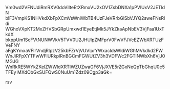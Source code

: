 Vm0wd2VFNUdiRmRXV0doVllteEtXRmxVU2xOV1ZsbDNXa1pPVlUxV2JETldN
blF3VmpKS1NHVkdXbFpXCmVsWnlWbTB4UzFJeVRrbGlSbVJYQ2sweFNsRldi
WGhoVXpKT2MxZHVSbGRpUmxwd1EyeEtjMk5JYkZkaApNbEV3VjFaa1UxTkdX
bkppUm1ScFVtNUNWVkV5TVV0U2JHUlpZMFprV0FwVFJVcEZWbXRTUzFVeFNY
aFgKYmxaVFlrVndjRlpzV25kbFZrVjVUVlprYWxacldsWldiWGhMVkdkd2FW
WnJiRFpXYTFwWFlURkplRnBGCmFGWUtZV3h3VDFWc2FGTlNWbXh6VjJ0MGJG
WnRkRE5WYkZKelZWWldXRTlWZUZwaGF6VjJXVE5rZGxNeQpTbGhqU0c5TFEy
MXdObGxSUFQwS0NuUm1Zdz09Cgp3aGk=

rsv